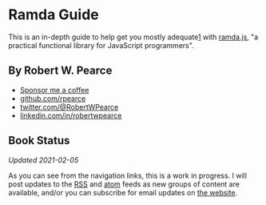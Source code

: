 # Ramda Guide

This is an in-depth guide to help get you mostly adequate[1] with
[ramda.js](https://ramdajs.com), "a practical functional library for JavaScript
programmers".

## By Robert W. Pearce

* [Sponsor me a coffee](https://github.com/sponsors/rpearce)
* [github.com/rpearce](https://github.com/rpearce)
* [twitter.com/@RobertWPearce](https://twitter.com/RobertWPearce)
* [linkedin.com/in/robertwpearce](https://linkedin.com/in/robertwpearce)

## Book Status

_Updated 2021-02-05_

As you can see from the navigation links, this is a work in progress. I will
post updates to the [RSS](https://ramda.guide/rss.xml) and
[atom](https://ramda.guide/atom.xml) feeds as new groups of content are
available, and/or you can subscribe for email updates on [the
website](https://ramda.guide).

[1]: https://github.com/MostlyAdequate/mostly-adequate-guide
